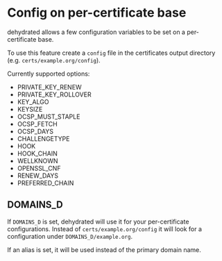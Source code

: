 # Config on per-certificate base

dehydrated allows a few configuration variables to be set on a per-certificate base.

To use this feature create a `config` file in the certificates output directory (e.g. `certs/example.org/config`).

Currently supported options:

- PRIVATE_KEY_RENEW
- PRIVATE_KEY_ROLLOVER
- KEY_ALGO
- KEYSIZE
- OCSP_MUST_STAPLE
- OCSP_FETCH
- OCSP_DAYS
- CHALLENGETYPE
- HOOK
- HOOK_CHAIN
- WELLKNOWN
- OPENSSL_CNF
- RENEW_DAYS
- PREFERRED_CHAIN

## DOMAINS_D

If `DOMAINS_D` is set, dehydrated will use it for your per-certificate configurations.
Instead of `certs/example.org/config` it will look for a configuration under `DOMAINS_D/example.org`.

If an alias is set, it will be used instead of the primary domain name.
